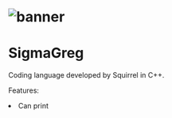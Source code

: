 # ![banner](https://github.com/user-attachments/assets/053fbf7b-00c3-4448-b859-e8682cbff968)
<h1 style="align: center">
SigmaGreg
</h1>
<p style="align: center">
Coding language developed by Squirrel in C++.
</p>
<p style="align: center">
Features:
<li style="align: center">Can print</li>
</p>
